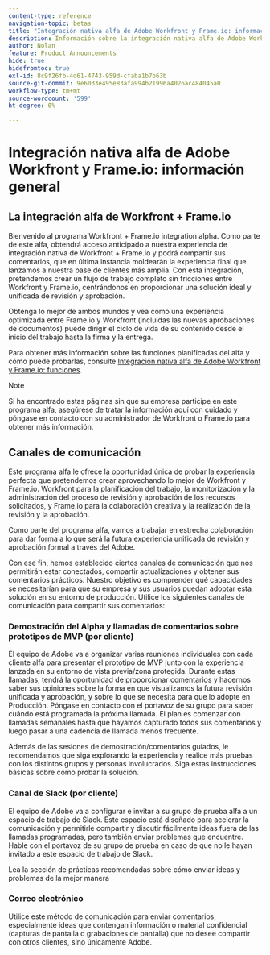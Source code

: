 ```yaml
---
content-type: reference
navigation-topic: betas
title: "Integración nativa alfa de Adobe Workfront y Frame.io: información general"
description: Información sobre la integración nativa alfa de Adobe Workfront y Frame.io
author: Nolan
feature: Product Announcements
hide: true
hidefromtoc: true
exl-id: 8c9f26fb-4d61-4743-959d-cfaba1b7b63b
source-git-commit: 9e6033e495e83afa994b21996a4026ac484045a0
workflow-type: tm+mt
source-wordcount: '599'
ht-degree: 0%

---
```


# Integración nativa alfa de Adobe Workfront y Frame.io: información general

## La integración alfa de Workfront + Frame.io

Bienvenido al programa Workfront + Frame.io integration alpha. Como parte de este alfa, obtendrá acceso anticipado a nuestra experiencia de integración nativa de Workfront + Frame.io y podrá compartir sus comentarios, que en última instancia moldearán la experiencia final que lanzamos a nuestra base de clientes más amplia. Con esta integración, pretendemos crear un flujo de trabajo completo sin fricciones entre Workfront y Frame.io, centrándonos en proporcionar una solución ideal y unificada de revisión y aprobación.

Obtenga lo mejor de ambos mundos y vea cómo una experiencia optimizada entre Frame.io y Workfront (incluidas las nuevas aprobaciones de documentos) puede dirigir el ciclo de vida de su contenido desde el inicio del trabajo hasta la firma y la entrega.


Para obtener más información sobre las funciones planificadas del alfa y cómo puede probarlas, consulte [Integración nativa alfa de Adobe Workfront y Frame.io: funciones](/help/quicksilver/product-announcements/betas/frame-io-wf-integration-alpha/frame-io-wf-integration-alpha-features.md).

>[!NOTE]
>
>Si ha encontrado estas páginas sin que su empresa participe en este programa alfa, asegúrese de tratar la información aquí con cuidado y póngase en contacto con su administrador de Workfront o Frame.io para obtener más información.

## Canales de comunicación

Este programa alfa le ofrece la oportunidad única de probar la experiencia perfecta que pretendemos crear aprovechando lo mejor de Workfront y Frame.io. Workfront para la planificación del trabajo, la monitorización y la administración del proceso de revisión y aprobación de los recursos solicitados, y Frame.io para la colaboración creativa y la realización de la revisión y la aprobación.

Como parte del programa alfa, vamos a trabajar en estrecha colaboración para dar forma a lo que será la futura experiencia unificada de revisión y aprobación formal a través del Adobe.

Con ese fin, hemos establecido ciertos canales de comunicación que nos permitirán estar conectados, compartir actualizaciones y obtener sus comentarios prácticos. Nuestro objetivo es comprender qué capacidades se necesitarían para que su empresa y sus usuarios puedan adoptar esta solución en su entorno de producción. Utilice los siguientes canales de comunicación para compartir sus comentarios:

### Demostración del Alpha y llamadas de comentarios sobre prototipos de MVP (por cliente)

El equipo de Adobe va a organizar varias reuniones individuales con cada cliente alfa para presentar el prototipo de MVP junto con la experiencia lanzada en su entorno de vista previa/zona protegida. Durante estas llamadas, tendrá la oportunidad de proporcionar comentarios y hacernos saber sus opiniones sobre la forma en que visualizamos la futura revisión unificada y aprobación, y sobre lo que se necesita para que lo adopte en Producción. Póngase en contacto con el portavoz de su grupo para saber cuándo está programada la próxima llamada. El plan es comenzar con llamadas semanales hasta que hayamos capturado todos sus comentarios y luego pasar a una cadencia de llamada menos frecuente.

Además de las sesiones de demostración/comentarios guiados, le recomendamos que siga explorando la experiencia y realice más pruebas con los distintos grupos y personas involucrados. Siga estas instrucciones básicas sobre cómo probar la solución.

### Canal de Slack (por cliente)

El equipo de Adobe va a configurar e invitar a su grupo de prueba alfa a un espacio de trabajo de Slack. Este espacio está diseñado para acelerar la comunicación y permitirle compartir y discutir fácilmente ideas fuera de las llamadas programadas, pero también enviar problemas que encuentre. Hable con el portavoz de su grupo de prueba en caso de que no le hayan invitado a este espacio de trabajo de Slack.

Lea la sección de prácticas recomendadas sobre cómo enviar ideas y problemas de la mejor manera

### Correo electrónico

Utilice este método de comunicación para enviar comentarios, especialmente ideas que contengan información o material confidencial (capturas de pantalla o grabaciones de pantalla) que no desee compartir con otros clientes, sino únicamente Adobe.


<!--
## Send feedback 

We value your input and believe that your perspective is crucial in helping us create the best experience possible. Because we're specifically looking at understanding what capabilities would be required to have you adopt the solution in Production, please   

Mention it during our regular demo/feedback calls 

Share it on our alpha program slack channel  

Or send it via e-mail to ossmann@adobe.com 

### How to best submit ideas 

Please try to give as much context as possible by describing 

The goal you want to achieve (aka "Job-to-be-done") 

the problem that keeps you from achieving this goal 

how a potential solution could look like 

Don't forget to include screenshots or screen recordings as well as examples to best describe your idea.  

## How to best submit issues / bugs 

In case you discover any issues or bugs please share them via our Slack channel so it's easier for the team to ask questions and have them resolved as soon as possible. 

Please try to give as much context as possible by answering the following questions: 

What did you expect to happen? 

What really happened? 

Steps to reproduce the issue?  

Please attach a screenshot if possible -->
